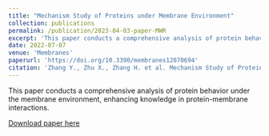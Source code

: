 ```yaml
---
title: "Mechanism Study of Proteins under Membrane Environment"
collection: publications
permalink: /publication/2023-04-03-paper-MWR
excerpt: 'This paper conducts a comprehensive analysis of protein behavior under the membrane environment, enhancing knowledge in protein-membrane interactions.'
date: 2022-07-07
venue: 'Membranes'
paperurl: 'https://doi.org/10.3390/membranes12070694'
citation: 'Zhang Y., Zhu X., Zhang H. et al. Mechanism Study of Proteins under Membrane Environment. <i>Membranes</i>, 12(7), 694 (2022).'
---
```

This paper conducts a comprehensive analysis of protein behavior under the membrane environment, enhancing knowledge in protein-membrane interactions.

[Download paper here](https://honghui-alice.github.io/Honghui_Zhang.github.io/files/Zhang-membranes-2022.pdf)

